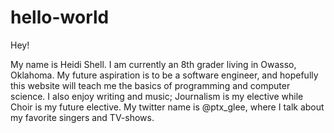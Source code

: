 # hello-world

Hey!

My name is Heidi Shell. I am currently an 8th grader living in Owasso, Oklahoma. My future aspiration is to be a software engineer, and hopefully this website will teach me the basics of programming and computer science. I also enjoy writing and music; Journalism is my elective while Choir is my future elective. My twitter name is @ptx_glee, where I talk about my favorite singers and TV-shows.
